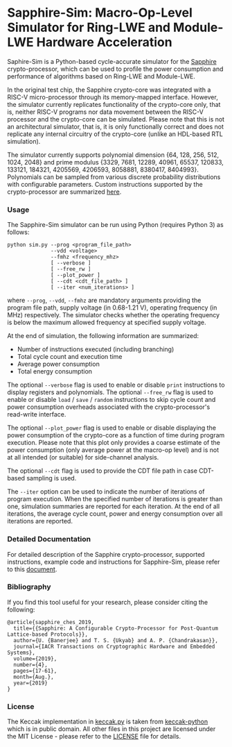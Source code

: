 # Sapphire-Sim: Macro-Op-Level Simulator for Ring-LWE and Module-LWE Hardware Acceleration

Saphire-Sim is a Python-based cycle-accurate simulator for the [Sapphire](https://tches.iacr.org/index.php/TCHES/article/view/8344) crypto-processor, which can be used to profile the power consumption and performance of algorithms based on Ring-LWE and Module-LWE.

In the original test chip, the Sapphire crypto-core was integrated with a RISC-V micro-processor through its memory-mapped interface. However, the simulator currently replicates functionality of the crypto-core only, that is, neither RISC-V programs nor data movement between the RISC-V processor and the crypto-core can be simulated. Please note that this is not an architectural simulator, that is, it is only functionally correct and does not replicate any internal circuitry of the crypto-core (unlike an HDL-based RTL simulation).

The simulator currently supports polynomial dimension {64, 128, 256, 512, 1024, 2048} and prime modulus {3329, 7681, 12289, 40961, 65537, 120833, 133121, 184321, 4205569, 4206593, 8058881, 8380417, 8404993}. Polynomials can be sampled from various discrete probability distributions with configurable parameters. Custom instructions supported by the crypto-processor are summarized [here](documentation.pdf).

### Usage

The Sapphire-Sim simulator can be run using Python (requires Python 3) as follows:

```
python sim.py --prog <program_file_path>
              --vdd <voltage>
              --fmhz <frequency_mhz>
              [ --verbose ]
              [ --free_rw ]
              [ --plot_power ]
              [ --cdt <cdt_file_path> ]
              [ --iter <num_iterations> ]
```

where ```--prog```, ```--vdd```, ```--fmhz``` are mandatory arguments providing the program file path, supply voltage (in 0.68-1.21 V), operating frequency (in MHz) respectively. The simulator checks whether the operating frequency is below the maximum allowed frequency at specified supply voltage.

At the end of simulation, the following information are summarized:
- Number of instructions executed (including branching)
- Total cycle count and execution time
- Average power consumption
- Total energy consumption

The optional ```--verbose``` flag is used to enable or disable ```print``` instructions to display registers and polynomials. The optional ```--free_rw``` flag is used to enable or disable ```load``` / ```save``` / ```random``` instructions to skip cycle count and power consumption overheads associated with the crypto-processor's read-write interface.

The optional ```--plot_power``` flag is used to enable or disable displaying the power consumption of the crypto-core as a function of time during program execution. Please note that this plot only provides a coarse estimate of the power consumption (only average power at the macro-op level) and is not at all intended (or suitable) for side-channel analysis.

The optional ```--cdt``` flag is used to provide the CDT file path in case CDT-based sampling is used.

The ```--iter``` option can be used to indicate the number of iterations of program execution. When the specified number of iterations is greater than one, simulation summaries are reported for each iteration. At the end of all iterations, the average cycle count, power and energy consumption over all iterations are reported.

### Detailed Documentation

For detailed description of the Sapphire crypto-processor, supported instructions, example code and instructions for Sapphire-Sim, please refer to this [document](documentation.pdf).

### Bibliography

If you find this tool useful for your research, please consider citing the following:

```
@article{sapphire_ches_2019,
  title={{Sapphire: A Configurable Crypto-Processor for Post-Quantum Lattice-based Protocols}},
  author={U. {Banerjee} and T. S. {Ukyab} and A. P. {Chandrakasan}},
  journal={IACR Transactions on Cryptographic Hardware and Embedded Systems},
  volume={2019},
  number={4},
  pages={17-61},
  month={Aug.},
  year={2019}
}
```

### License

The Keccak implementation in [keccak.py](keccak.py) is taken from [keccak-python](https://github.com/mgoffin/keccak-python/) which is in public domain. All other files in this project are licensed under the MIT License - please refer to the [LICENSE](LICENSE) file for details.
